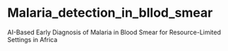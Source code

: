 # Malaria_detection_in_bllod_smear
AI-Based Early Diagnosis of Malaria in Blood Smear for Resource-Limited Settings in Africa



